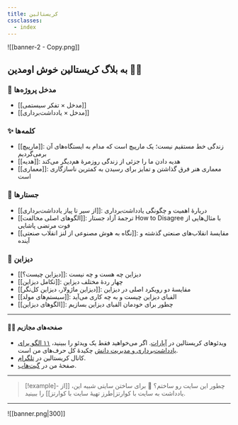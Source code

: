 ```yaml
---
title: کریستالین
cssclasses:
  - index
---
```


![[banner-2 - Copy.png]]

## به بلاگ کریستالین خوش اومدین 🔮😁

###  🌳 مدخل پروژه‌ها

- [[مدخل × تفکر سیستمی]]
- [[مدخل  × یادداشت‌برداری]]

### ✨ کلمه‌ها

- [[مارپیچ]]: زندگی خط مستقیم نیست؛ یک مارپیچ است که مدام به ایستگاه‌های آن برمی‌گردیم
- [[هدیه]]: هدیه دادن ما را جزئی از زندگی روزمرهٔ هم‌دیگر می‌کند
- [[معماری]]: معماری هنر فرق گذاشتن و تمایز برای رسیدن به کمترین ناسازگاری است

### 📝 جستارها

- [[از سیر تا پیاز یادداشت‌برداری]]: دربارهٔ اهمیت و چگونگی یادداشت‌برداری
- [[الگوهای اصلی مخالفت]]: ترجمهٔ آزاد جستار How to Disagree با مثال‌هایی از فوت مرتضی پاشایی
- [[نگاه به هوش مصنوعی از لنز انقلاب صنعتی]]: مقایسهٔ انقلاب‌های صنعتی گذشته و آینده

### 🎨 دیزاین

- [[دیزاین چیست؟]]: دیزاین چه هست و چه نیست
- [[تکامل دیزاین]]: چهار ردهٔ مختلف دیزاین
- [[دیزاین ماژولار، دیزاین کل‌نگر]]: مقایسهٔ دو رویکرد اصلی در دیزاین
- [[سیستم‌های مولد]]: الفبای دیزاین چیست و به چه کاری می‌آید
- [[الگوهای دیزاین]]: چطور برای خودمان الفبای دیزاین بسازیم

---

#### 👨‍💻 صفحه‌های مجازیم

- ویدئوهای کریستالین در [آپارات](https://www.aparat.com/Crystalline). اگر می‌خواهید فقط یک ویدئو را ببینید، [۱۱ الگو برای یادداشت‌برداری و مدیریت دانش](https://www.aparat.com/v/a695xtm) چکیدهٔ کل حرف‌های من است.
- کانال کریستالین در [تلگرام](https://t.me/crystalline_channel).
- صفحهٔ من در [گیت‌هاب](https://github.com/eledah/). 

---

> [!example]- چطور این سایت رو ساختم؟
> 🍳 برای ساختن سایتی شبیه این، [[از یادداشت به سایت با کوارتز|طرز تهیهٔ سایت با کوارتز]] را ببینید.

---


![[banner.png|300]]